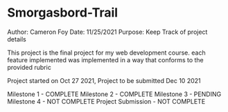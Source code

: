 # Smorgasbord-Trail

Author:  Cameron Foy
Date:    11/25/2021
Purpose: Keep Track of project details


This project is the final project for my web development course.
each feature implemented was implemented in a way that conforms to the provided rubric

Project started on Oct 27 2021,
Project to be submitted Dec 10 2021

Milestone 1 - COMPLETE
Milestone 2 - COMPLETE
Milestone 3 - PENDING
Milestone 4 - NOT COMPLETE
Project Submission - NOT COMPLETE
